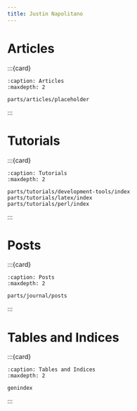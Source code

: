 ```yaml
---
title: Justin Napolitano
---
```

# Articles

:::{card}

```{toctree}
:caption: Articles
:maxdepth: 2

parts/articles/placeholder
```


:::

# Tutorials

:::{card}

```{toctree}
:caption: Tutorials
:maxdepth: 2

parts/tutorials/development-tools/index
parts/tutorials/latex/index
parts/tutorials/perl/index

```
:::



# Posts 

:::{card}

```{toctree}
:caption: Posts
:maxdepth: 2

parts/journal/posts
```


:::


# Tables and Indices

:::{card}

```{toctree}
:caption: Tables and Indices
:maxdepth: 2

genindex
```

:::
